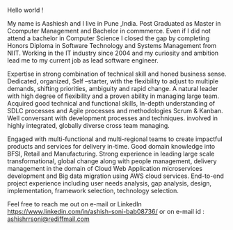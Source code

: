 Hello world !

My name is Aashiesh and I live in  Pune ,India. Post Graduated as Master in Ccomputer Management and Bachelor in commmerce. 
Even if I did not attend a bachelor in Computer Science I closed the gap by completing Honors Diploma in Software Technology and Systems Management from NIIT. 
Working in the IT industry since 2004 and my curiosity and ambition lead me to my current job as lead software engineer. 

Expertise in strong combination of technical skill and honed business sense. Dedicated, organized, Self –starter, with the flexibility to adjust to multiple 
demands, shifting priorities, ambiguity and rapid change. A natural leader with high degree of flexibility and a proven ability in managing large team.
Acquired good technical and functional skills, In-depth understanding of SDLC processes and Agile processes and methodologies Scrum & Kanban. Well conversant with development processes and techniques. involved in highly integrated, globally diverse cross team managing. 

Engaged with multi-functional and multi-regional teams to create impactful products and services for delivery in-time. 
Good domain knowledge into BFSI, Retail and Manufacturing. Strong experience in leading large scale transformational, global change along with people 
management, delivery management in the domain of Cloud Web Application microservices development and Big data migration using AWS cloud services. End-to-end project experience 
including user needs analysis, gap analysis, design, implementation, framework selection, technology selection. 


Feel free to reach me out on e-mail or LinkedIn
https://www.linkedin.com/in/ashish-soni-bab08736/
or on e-mail id : ashishrrsoni@rediffmail.com 
